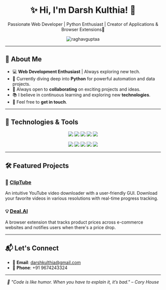 <h1 align="center">✨ Hi, I'm Darsh Kulthia! 👋</h1>
<p align="center">Passionate Web Developer | Python Enthusiast | Creator of Applications & Browser Extensions🚀</p>

<p align="center">
  <p align="center"> <img src="https://komarev.com/ghpvc/?username=Darshkul24&label=Profile%20views&color=red&style=flat" alt="raghavguptaa" /> </p>
</p>

---

## 🌱 About Me

- 💻 **Web Development Enthusiast** | Always exploring new tech.
- 🌱 Currently diving deep into **Python** for powerful automation and data projects.
- 👯 Always open to **collaborating** on exciting projects and ideas.
- 📚 I believe in continuous learning and exploring new **technologies**.
- 💬 Feel free to **get in touch**.

---

## 🔧 Technologies & Tools

<p align="center">
  <img src="https://img.shields.io/badge/HTML5-E34F26?style=for-the-badge&logo=html5&logoColor=white" />
  <img src="https://img.shields.io/badge/CSS3-1572B6?style=for-the-badge&logo=css3&logoColor=white" />
  <img src="https://img.shields.io/badge/JavaScript-F7DF1E?style=for-the-badge&logo=javascript&logoColor=black" />
  <img src="https://img.shields.io/badge/Java-007396?style=for-the-badge&logo=java&logoColor=white" />
  <img src="https://img.shields.io/badge/Python-3776AB?style=for-the-badge&logo=python&logoColor=white" />
</p>

<p align="center">
  <img src="https://img.shields.io/badge/Git-F05032?style=for-the-badge&logo=git&logoColor=white" />
  <img src="https://img.shields.io/badge/GitHub-181717?style=for-the-badge&logo=github&logoColor=white" />
  <img src="https://img.shields.io/badge/VS_Code-007ACC?style=for-the-badge&logo=visualstudiocode&logoColor=white" />
  <img src="https://img.shields.io/badge/PyCharm-000000?style=for-the-badge&logo=pycharm&logoColor=white" />
  <img src="https://img.shields.io/badge/Sublime_Text-FF9800?style=for-the-badge&logo=sublime-text&logoColor=white" />
</p>

---

## 🛠️ Featured Projects

### 🚀 [ClipTube](https://github.com/darshkul24/ClipTube)
An intuitive YouTube video downloader with a user-friendly GUI. Download your favorite videos in various resolutions with real-time progress tracking.

### 💡 [Deal.AI](https://github.com/darshkul24/Deal.AI)
A browser extension that tracks product prices across e-commerce websites and notifies users when there's a price drop.

---

## 📬 Let's Connect

- 📧 **Email**: [darshkulthia@gmail.com](mailto:darshkulthia@gmail.com)
- 📱 **Phone**: +91 9674243324



---

<p align="center">
  <em>🌟 "Code is like humor. When you have to explain it, it’s bad." – Cory House</em>
</p>

